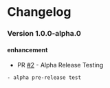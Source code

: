 # Changelog

<!-- BEGIN_CHANGELOG_ACTION -->

<!-- BEGIN_CHANGELOG_FROM_2 -->
### Version 1.0.0-alpha.0

#### enhancement

* PR [#2](https://github.com/katiem0/auto-release-poc/pull/2) - Alpha Release Testing

```
- alpha pre-release test
```
<!-- END_CHANGELOG_FROM_2 -->

<!-- END_CHANGELOG_ACTION -->